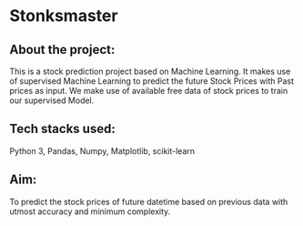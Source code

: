 # **Stonksmaster**

## **About the project:** 
This is a stock prediction project based on Machine Learning. It makes use of supervised Machine Learning to predict the future Stock Prices with Past prices as input. We make use of available free data of stock prices to train our supervised Model. 

## **Tech stacks used:**
Python 3, Pandas, Numpy, Matplotlib, scikit-learn

## **Aim:**
To predict the stock prices of future datetime based on previous data with utmost accuracy and minimum complexity.

